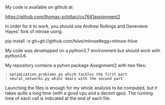 My code is available on github at:

https://github.com/thomas-schillaci/cs7641assignment2

In order for it to work, you should use Andrew Rollings and Genevieve Hayes' fork of mlrose using:

pip install -e git+git://github.com/hiive/mlrose#egg=mlrose-hiive

My code was developped on a python3.7 environment but should work with python3.6.

My repository contains a pyhon package Assignment2 with two files:

	- optimization_problems.py which tackles the first part
	- neural_networks.py whihc deals with the second part

Launching the files is enough for my whole analysis to be computed, but it takes quite a long time (with a good cpu and a decent gpu). The running time of each call is indicated at the end of each file.
